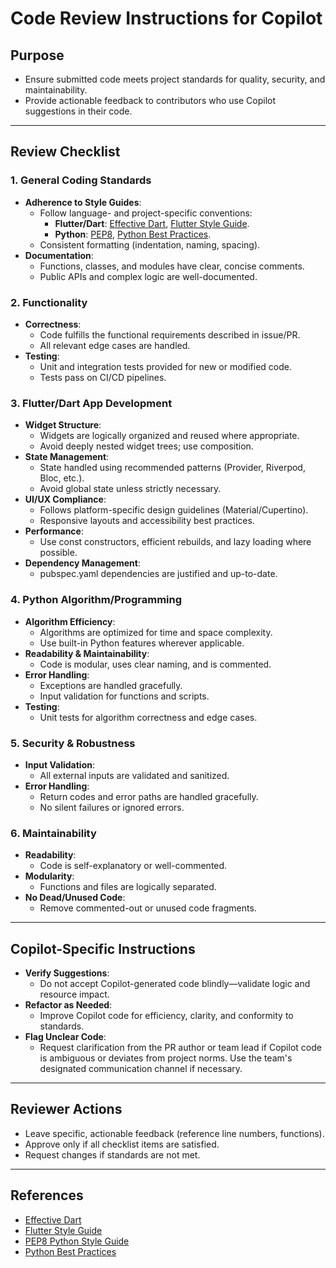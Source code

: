 # Code Review Instructions for Copilot

## Purpose

- Ensure submitted code meets project standards for quality, security, and maintainability.
- Provide actionable feedback to contributors who use Copilot suggestions in their code.

---

## Review Checklist

### 1. General Coding Standards

- **Adherence to Style Guides**:  
  - Follow language- and project-specific conventions:
    - **Flutter/Dart**: [Effective Dart](https://dart.dev/guides/language/effective-dart), [Flutter Style Guide](https://docs.flutter.dev/development/ui/advanced/style).
    - **Python**: [PEP8](https://peps.python.org/pep-0008/), [Python Best Practices](https://realpython.com/tutorials/best-practices/).
  - Consistent formatting (indentation, naming, spacing).
- **Documentation**:  
  - Functions, classes, and modules have clear, concise comments.
  - Public APIs and complex logic are well-documented.

### 2. Functionality

- **Correctness**:  
  - Code fulfills the functional requirements described in issue/PR.
  - All relevant edge cases are handled.
- **Testing**:  
  - Unit and integration tests provided for new or modified code.
  - Tests pass on CI/CD pipelines.

### 3. Flutter/Dart App Development

- **Widget Structure**:  
  - Widgets are logically organized and reused where appropriate.
  - Avoid deeply nested widget trees; use composition.
- **State Management**:  
  - State handled using recommended patterns (Provider, Riverpod, Bloc, etc.).
  - Avoid global state unless strictly necessary.
- **UI/UX Compliance**:  
  - Follows platform-specific design guidelines (Material/Cupertino).
  - Responsive layouts and accessibility best practices.
- **Performance**:  
  - Use const constructors, efficient rebuilds, and lazy loading where possible.
- **Dependency Management**:  
  - pubspec.yaml dependencies are justified and up-to-date.

### 4. Python Algorithm/Programming

- **Algorithm Efficiency**:  
  - Algorithms are optimized for time and space complexity.
  - Use built-in Python features wherever applicable.
- **Readability & Maintainability**:  
  - Code is modular, uses clear naming, and is commented.
- **Error Handling**:  
  - Exceptions are handled gracefully.
  - Input validation for functions and scripts.
- **Testing**:  
  - Unit tests for algorithm correctness and edge cases.

### 5. Security & Robustness

- **Input Validation**:  
  - All external inputs are validated and sanitized.
- **Error Handling**:  
  - Return codes and error paths are handled gracefully.
  - No silent failures or ignored errors.

### 6. Maintainability

- **Readability**:  
  - Code is self-explanatory or well-commented.
- **Modularity**:  
  - Functions and files are logically separated.
- **No Dead/Unused Code**:  
  - Remove commented-out or unused code fragments.

---

## Copilot-Specific Instructions

- **Verify Suggestions**:  
  - Do not accept Copilot-generated code blindly—validate logic and resource impact.
- **Refactor as Needed**:  
  - Improve Copilot code for efficiency, clarity, and conformity to standards.
- **Flag Unclear Code**:  
  - Request clarification from the PR author or team lead if Copilot code is ambiguous or deviates from project norms. Use the team's designated communication channel if necessary.

---

## Reviewer Actions

- Leave specific, actionable feedback (reference line numbers, functions).
- Approve only if all checklist items are satisfied.
- Request changes if standards are not met.

---

## References

- [Effective Dart](https://dart.dev/guides/language/effective-dart)
- [Flutter Style Guide](https://docs.flutter.dev/development/ui/advanced/style)
- [PEP8 Python Style Guide](https://peps.python.org/pep-0008/)
- [Python Best Practices](https://realpython.com/tutorials/best-practices/)
